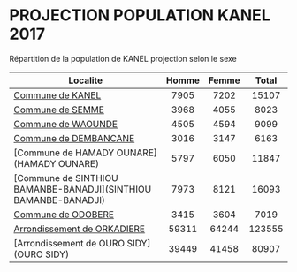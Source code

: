 # PROJECTION POPULATION KANEL 2017
	
Répartition de la population de KANEL projection selon le sexe
	
| Localite  | Homme | Femme | Total |
| --------- |:-----:|:-----:|:-----:|
| [Commune de KANEL](KANEL) | 7905 | 7202 | 15107 |
| [Commune de SEMME](SEMME) | 3968 | 4055 | 8023 |
| [Commune de WAOUNDE](WAOUNDE) | 4505 | 4594 | 9099 |
| [Commune de DEMBANCANE](DEMBANCANE) | 3016 | 3147 | 6163 |
| [Commune de HAMADY OUNARE](HAMADY OUNARE) | 5797 | 6050 | 11847 |
| [Commune de SINTHIOU BAMANBE-BANADJI](SINTHIOU BAMANBE-BANADJI) | 7973 | 8121 | 16093 |
| [Commune de ODOBERE](ODOBERE) | 3415 | 3604 | 7019 |
| [Arrondissement de ORKADIERE](ORKADIERE) | 59311 | 64244 | 123555 |
| [Arrondissement de OURO SIDY](OURO SIDY) | 39449 | 41458 | 80907 |
